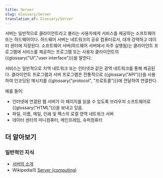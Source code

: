 ```yaml
---
title: Server
slug: Glossary/Server
translation_of: Glossary/Server
---
```

서버는 일반적으로 클라이언트라고 불리는 사용자에게 서비스를 제공하는 소프트웨어 또는 하드웨어이다. 하드웨어 서버는 네트워크의 공유 컴퓨터로서, 대개 강력하고 데이터 센터에 저장된다. 소프트웨어 서버(하드웨어 서버에서 자주 실행됨)는 클라이언트 프로그램에 서비스를 제공하는 프로그램 또는 사용자 클라이언트의 {{glossary("UI","user interface")}}을 말한다.

서비스는 일반적으로 지역 네트워크 또는 인터넷과 같은 광역 네트워크를 통해 제공된다. 클라이언트 프로그램과 서버 프로그램은 전통적으로 {{glossary("API")}}을 사용하여 인코딩된 메시지를 {{glossary("protocol", "프로토콜")}}에 전달하여 연결한다.

예를 들어:

- 인터넷에 연결된 웹 서버가 이 페이지를 읽을 수 있도록 브라우저 소프트웨어로 {{glossary("HTML")}}을 보내고 있음.
- 파일, 이름, 메일, 인쇄 및 팩스의 로컬 영역 네트워크 서버
- 데이터 센터의 미니컴퓨터, 메인프레임, 슈퍼컴퓨터

## 더 알아보기

### 일반적인 지식

- [서버의 소개](https://developer.mozilla.org/en-US/Learn/What_is_a_web_server)
- Wikipedia의 [Server (computing)](<https://en.wikipedia.org/wiki/Server_(computing)>)
